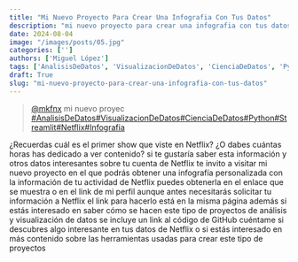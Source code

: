 ```yaml
---
title: "Mi Nuevo Proyecto Para Crear Una Infografia Con Tus Datos"
description: "mi nuevo proyecto para crear una infografia con tus datos"
date: 2024-08-04
image: "/images/posts/05.jpg"
categories: ['']
authors: ['Miguel López']
tags: ['AnalisisDeDatos', 'VisualizacionDeDatos', 'CienciaDeDatos', 'Python', 'Streamlit', 'Netflix', 'Infografia']
draft: True
slug: "mi-nuevo-proyecto-para-crear-una-infografia-con-tus-datos"
---
```


<blockquote class="tiktok-embed" cite="{https://www.tiktok.com/@mkfnx/video/7247641905796795653}" data-video-id="7247641905796795653" style="max-width: 605px;min-width: 325px;" > <section> <a target="_blank" title="@mkfnx" href="https://www.tiktok.com/@mkfnx?refer=embed">@mkfnx</a> mi nuevo proyec </section> <a title="AnalisisDeDatos" target="_blank" href="https://www.tiktok.com/tag/AnalisisDeDatos?refer=embed">#AnalisisDeDatos</a><a title="VisualizacionDeDatos" target="_blank" href="https://www.tiktok.com/tag/VisualizacionDeDatos?refer=embed">#VisualizacionDeDatos</a><a title="CienciaDeDatos" target="_blank" href="https://www.tiktok.com/tag/CienciaDeDatos?refer=embed">#CienciaDeDatos</a><a title="Python" target="_blank" href="https://www.tiktok.com/tag/Python?refer=embed">#Python</a><a title="Streamlit" target="_blank" href="https://www.tiktok.com/tag/Streamlit?refer=embed">#Streamlit</a><a title="Netflix" target="_blank" href="https://www.tiktok.com/tag/Netflix?refer=embed">#Netflix</a><a title="Infografia" target="_blank" href="https://www.tiktok.com/tag/Infografia?refer=embed">#Infografia</a> </blockquote> <script async src="https://www.tiktok.com/embed.js"></script>

¿Recuerdas cuál es el primer show que viste en Netflix? ¿O dabes cuántas horas has dedicado a ver contenido? si te gustaría saber esta información y otros datos interesantes sobre tu cuenta de Netflix te invito a visitar mi nuevo proyecto en el que podrás obtener una infografía personalizada con la información de tu actividad de Netflix puedes obtenerla en el enlace que se muestra o en el link de mi perfil aunque antes necesitarás solicitar tu información a Netflix el link para hacerlo está en la misma página además si estás interesado en saber cómo se hacen este tipo de proyectos de análisis y visualización de datos se incluye un link al código de GitHub cuéntame si descubres algo interesante en tus datos de Netflix o si estás interesado en más contenido sobre las herramientas usadas para crear este tipo de proyectos 